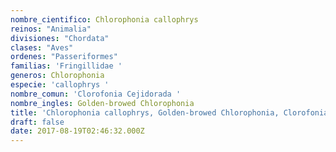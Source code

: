 ```yaml
---
nombre_cientifico: Chlorophonia callophrys
reinos: "Animalia"
divisiones: "Chordata"
clases: "Aves"
ordenes: "Passeriformes"
familias: 'Fringillidae '
generos: Chlorophonia
especie: 'callophrys '
nombre_comun: 'Clorofonia Cejidorada '
nombre_ingles: Golden-browed Chlorophonia
title: 'Chlorophonia callophrys, Golden-browed Chlorophonia, Clorofonia Cejidorada '
draft: false
date: 2017-08-19T02:46:32.000Z
---
```



